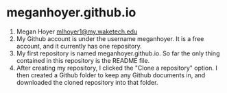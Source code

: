 # meganhoyer.github.io

1. Megan Hoyer mlhoyer1@my.waketech.edu
2. My Github account is under the username meganhoyer. It is a free account, and it currently has one repository.
3. My first repository is named meganhoyer.github.io. So far the only thing contained in this repository is the README file.
4. After creating my repository, I clicked the "Clone a repository" option. I then created a Github folder to keep any Github documents in, and downloaded the cloned repository into that folder.
